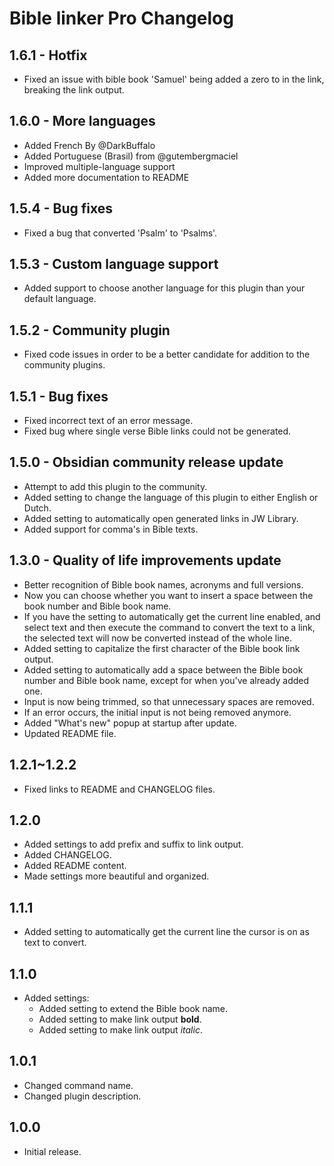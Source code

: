 # Bible linker Pro Changelog

## 1.6.1 - Hotfix

-   Fixed an issue with bible book 'Samuel' being added a zero to in the link, breaking the link output.

## 1.6.0 - More languages

-   Added French By @DarkBuffalo
-   Added Portuguese (Brasil) from @gutembergmaciel
-   Improved multiple-language support
-   Added more documentation to README

## 1.5.4 - Bug fixes

-   Fixed a bug that converted 'Psalm' to 'Psalms'.

## 1.5.3 - Custom language support

-   Added support to choose another language for this plugin than your default language.

## 1.5.2 - Community plugin

-   Fixed code issues in order to be a better candidate for addition to the community plugins.

## 1.5.1 - Bug fixes

-   Fixed incorrect text of an error message.
-   Fixed bug where single verse Bible links could not be generated.

## 1.5.0 - Obsidian community release update

-   Attempt to add this plugin to the community.
-   Added setting to change the language of this plugin to either English or Dutch.
-   Added setting to automatically open generated links in JW Library.
-   Added support for comma's in Bible texts.

## 1.3.0 - Quality of life improvements update

-   Better recognition of Bible book names, acronyms and full versions.
-   Now you can choose whether you want to insert a space between the book number and Bible book name.
-   If you have the setting to automatically get the current line enabled, and select text and then execute the command to convert the text to a link, the selected text will now be converted instead of the whole line.
-   Added setting to capitalize the first character of the Bible book link output.
-   Added setting to automatically add a space between the Bible book number and Bible book name, except for when you've already added one.
-   Input is now being trimmed, so that unnecessary spaces are removed.
-   If an error occurs, the initial input is not being removed anymore.
-   Added "What's new" popup at startup after update.
-   Updated README file.

## 1.2.1~1.2.2

-   Fixed links to README and CHANGELOG files.

## 1.2.0

-   Added settings to add prefix and suffix to link output.
-   Added CHANGELOG.
-   Added README content.
-   Made settings more beautiful and organized.

## 1.1.1

-   Added setting to automatically get the current line the cursor is on as text to convert.

## 1.1.0

-   Added settings:
    -   Added setting to extend the Bible book name.
    -   Added setting to make link output **bold**.
    -   Added setting to make link output _italic_.

## 1.0.1

-   Changed command name.
-   Changed plugin description.

## 1.0.0

-   Initial release.
